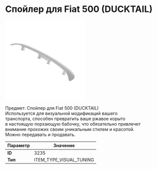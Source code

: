 # Спойлер для Fiat 500 (DUCKTAIL)

![Item Image](../img/3235.webp?raw=true)

Предмет: Спойлер для Fiat 500 (DUCKTAIL)<br>Используется для визуальной модификаций вашего<br>транспорта, способен превратить ваше ржавое корыто<br>в настоящую порхающую бабочку, что обязательно привлечет<br>внимание прохожих своим уникальным стилем и красотой.<br>Можно передавать и продавать.


| Параметр | Значение |
|----------|----------|
| **ID** | 3235 |
| **Тип** | ITEM_TYPE_VISUAL_TUNING |

